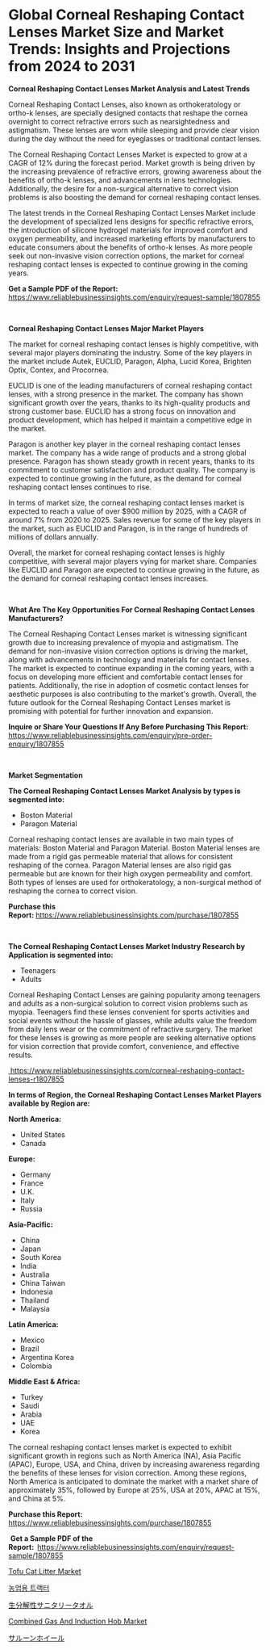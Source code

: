 <p><h1>Global Corneal Reshaping Contact Lenses Market Size and Market Trends: Insights and Projections from 2024 to 2031</h1></p><p><strong>Corneal Reshaping Contact Lenses Market Analysis and Latest Trends</strong></p>
<p><p>Corneal Reshaping Contact Lenses, also known as orthokeratology or ortho-k lenses, are specially designed contacts that reshape the cornea overnight to correct refractive errors such as nearsightedness and astigmatism. These lenses are worn while sleeping and provide clear vision during the day without the need for eyeglasses or traditional contact lenses.</p><p>The Corneal Reshaping Contact Lenses Market is expected to grow at a CAGR of 12% during the forecast period. Market growth is being driven by the increasing prevalence of refractive errors, growing awareness about the benefits of ortho-k lenses, and advancements in lens technologies. Additionally, the desire for a non-surgical alternative to correct vision problems is also boosting the demand for corneal reshaping contact lenses.</p><p>The latest trends in the Corneal Reshaping Contact Lenses Market include the development of specialized lens designs for specific refractive errors, the introduction of silicone hydrogel materials for improved comfort and oxygen permeability, and increased marketing efforts by manufacturers to educate consumers about the benefits of ortho-k lenses. As more people seek out non-invasive vision correction options, the market for corneal reshaping contact lenses is expected to continue growing in the coming years.</p></p>
<p><strong>Get a Sample PDF of the Report:&nbsp;</strong> <a href="https://www.reliablebusinessinsights.com/enquiry/request-sample/1807855">https://www.reliablebusinessinsights.com/enquiry/request-sample/1807855</a></p>
<p>&nbsp;</p>
<p><strong>Corneal Reshaping Contact Lenses Major Market Players</strong></p>
<p><p>The market for corneal reshaping contact lenses is highly competitive, with several major players dominating the industry. Some of the key players in the market include Autek, EUCLID, Paragon, Alpha, Lucid Korea, Brighten Optix, Contex, and Procornea. </p><p>EUCLID is one of the leading manufacturers of corneal reshaping contact lenses, with a strong presence in the market. The company has shown significant growth over the years, thanks to its high-quality products and strong customer base. EUCLID has a strong focus on innovation and product development, which has helped it maintain a competitive edge in the market.</p><p>Paragon is another key player in the corneal reshaping contact lenses market. The company has a wide range of products and a strong global presence. Paragon has shown steady growth in recent years, thanks to its commitment to customer satisfaction and product quality. The company is expected to continue growing in the future, as the demand for corneal reshaping contact lenses continues to rise.</p><p>In terms of market size, the corneal reshaping contact lenses market is expected to reach a value of over $900 million by 2025, with a CAGR of around 7% from 2020 to 2025. Sales revenue for some of the key players in the market, such as EUCLID and Paragon, is in the range of hundreds of millions of dollars annually.</p><p>Overall, the market for corneal reshaping contact lenses is highly competitive, with several major players vying for market share. Companies like EUCLID and Paragon are expected to continue growing in the future, as the demand for corneal reshaping contact lenses increases.</p></p>
<p>&nbsp;</p>
<p><strong>What Are The Key Opportunities For Corneal Reshaping Contact Lenses Manufacturers?</strong></p>
<p><p>The Corneal Reshaping Contact Lenses market is witnessing significant growth due to increasing prevalence of myopia and astigmatism. The demand for non-invasive vision correction options is driving the market, along with advancements in technology and materials for contact lenses. The market is expected to continue expanding in the coming years, with a focus on developing more efficient and comfortable contact lenses for patients. Additionally, the rise in adoption of cosmetic contact lenses for aesthetic purposes is also contributing to the market's growth. Overall, the future outlook for the Corneal Reshaping Contact Lenses market is promising with potential for further innovation and expansion.</p></p>
<p><strong>Inquire or Share Your Questions If Any Before Purchasing This Report:</strong> <a href="https://www.reliablebusinessinsights.com/enquiry/pre-order-enquiry/1807855">https://www.reliablebusinessinsights.com/enquiry/pre-order-enquiry/1807855</a></p>
<p>&nbsp;</p>
<p><strong>Market Segmentation</strong></p>
<p><strong>The Corneal Reshaping Contact Lenses Market Analysis by types is segmented into:</strong></p>
<p><ul><li>Boston Material</li><li>Paragon Material</li></ul></p>
<p><p>Corneal reshaping contact lenses are available in two main types of materials: Boston Material and Paragon Material. Boston Material lenses are made from a rigid gas permeable material that allows for consistent reshaping of the cornea. Paragon Material lenses are also rigid gas permeable but are known for their high oxygen permeability and comfort. Both types of lenses are used for orthokeratology, a non-surgical method of reshaping the cornea to correct vision.</p></p>
<p><strong>Purchase this Report:&nbsp;</strong><a href="https://www.reliablebusinessinsights.com/purchase/1807855">https://www.reliablebusinessinsights.com/purchase/1807855</a></p>
<p>&nbsp;</p>
<p><strong>The Corneal Reshaping Contact Lenses Market Industry Research by Application is segmented into:</strong></p>
<p><ul><li>Teenagers</li><li>Adults</li></ul></p>
<p><p>Corneal Reshaping Contact Lenses are gaining popularity among teenagers and adults as a non-surgical solution to correct vision problems such as myopia. Teenagers find these lenses convenient for sports activities and social events without the hassle of glasses, while adults value the freedom from daily lens wear or the commitment of refractive surgery. The market for these lenses is growing as more people are seeking alternative options for vision correction that provide comfort, convenience, and effective results.</p></p>
<p><a href="https://www.reliablebusinessinsights.com/corneal-reshaping-contact-lenses-r1807855">&nbsp;https://www.reliablebusinessinsights.com/corneal-reshaping-contact-lenses-r1807855</a></p>
<p><strong>In terms of Region, the Corneal Reshaping Contact Lenses Market Players available by Region are:</strong></p>
<p>
    <p> <strong> North America: </strong>
        <ul>
            <li>United States</li>
            <li>Canada</li>
        </ul>
        </p> 
    <p> <strong> Europe: </strong>
        <ul>
            <li>Germany</li>
            <li>France</li>
            <li>U.K.</li>
            <li>Italy</li>
            <li>Russia</li>
        </ul>
        </p> 
    <p> <strong> Asia-Pacific: </strong>
        <ul>
            <li>China</li>
            <li>Japan</li>
            <li>South Korea</li>
            <li>India</li>
            <li>Australia</li>
            <li>China Taiwan</li>
            <li>Indonesia</li>
            <li>Thailand</li>
            <li>Malaysia</li>
        </ul>
        </p> 
    <p> <strong> Latin America: </strong>
        <ul>
            <li>Mexico</li>
            <li>Brazil</li>
            <li>Argentina Korea</li>
            <li>Colombia</li>
        </ul>
        </p> 
    <p> <strong> Middle East & Africa: </strong>
        <ul>
            <li>Turkey</li>
            <li>Saudi</li>
            <li>Arabia</li>
            <li>UAE</li>
            <li>Korea</li>
        </ul>
    </p>
    </p>
<p><p>The corneal reshaping contact lenses market is expected to exhibit significant growth in regions such as North America (NA), Asia Pacific (APAC), Europe, USA, and China, driven by increasing awareness regarding the benefits of these lenses for vision correction. Among these regions, North America is anticipated to dominate the market with a market share of approximately 35%, followed by Europe at 25%, USA at 20%, APAC at 15%, and China at 5%.</p></p>
<p><strong>Purchase this Report: </strong><a href="https://www.reliablebusinessinsights.com/purchase/1807855">https://www.reliablebusinessinsights.com/purchase/1807855</a></p>
<p>&nbsp;<strong>Get a Sample PDF of the Report:&nbsp;&nbsp;</strong><a href="https://www.reliablebusinessinsights.com/enquiry/request-sample/1807855">https://www.reliablebusinessinsights.com/enquiry/request-sample/1807855</a></p>
<p><strong></strong></p>
<p><p><a href="https://github.com/nafisalvee228/Market-Research-Report-List-1/blob/main/tofu-cat-litter-market.md">Tofu Cat Litter Market</a></p><p><a href="https://github.com/sougarounis/Market-Research-Report-List-4/blob/main/1646857149630.md">농업용 트랙터</a></p><p><a href="https://github.com/pepo3k/Market-Research-Report-List-2/blob/main/8586113141794.md">生分解性サニタリータオル</a></p><p><a href="https://github.com/zolotuy145/Market-Research-Report-List-1/blob/main/combined-gas-and-induction-hob-market.md">Combined Gas And Induction Hob Market</a></p><p><a href="https://github.com/KenyonJohns/Market-Research-Report-List-1/blob/main/8863604141793.md">サルーンホイール</a></p></p>